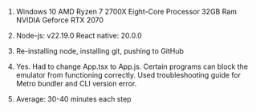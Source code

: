 1. Windows 10
   AMD Ryzen 7 2700X Eight-Core Processor
   32GB Ram
   NVIDIA Geforce RTX 2070

2. Node-js: v22.19.0
   React native: 20.0.0

3. Re-installing node, installing git, pushing to GitHub

4. Yes. Had to change App.tsx to App.js. Certain programs can block the emulator from functioning correctly. Used troubleshooting guide for Metro bundler and CLI version error.

5. Average: 30-40 minutes each step